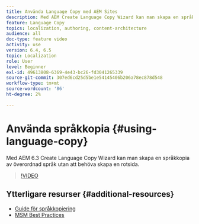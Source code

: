 ```yaml
---
title: Använda Language Copy med AEM Sites
description: Med AEM Create Language Copy Wizard kan man skapa en språkkopia av överordnad språk utan att behöva skapa en rotsida.
feature: Language Copy
topics: localization, authoring, content-architecture
audience: all
doc-type: feature video
activity: use
version: 6.4, 6.5
topic: Localization
role: User
level: Beginner
exl-id: 49613808-6369-4e43-bc26-fd3041265339
source-git-commit: 307ed6cd25d5be1e54145406b206a78ec878d548
workflow-type: tm+mt
source-wordcount: '86'
ht-degree: 2%

---
```


# Använda språkkopia {#using-language-copy}

Med AEM 6.3 Create Language Copy Wizard kan man skapa en språkkopia av överordnad språk utan att behöva skapa en rotsida.

>[!VIDEO](https://video.tv.adobe.com/v/17116/?quality=9&learn=on)

## Ytterligare resurser {#additional-resources}

* [Guide för språkkopiering](https://helpx.adobe.com/experience-manager/6-5/sites/administering/using/tc-wizard.html)
* [MSM Best Practices](https://helpx.adobe.com/experience-manager/6-5/sites/administering/using/msm-best-practices.html)
